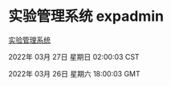 # 实验管理系统 expadmin
[实验管理系统](http://59.174.26.31:56808/expadmin-782313d2-e1b1-4ea7-932e-3a55e6a1a4d0/)

2022年 03月 27日 星期日 02:00:03 CST

2022年 03月 26日 星期六 18:00:03 GMT

